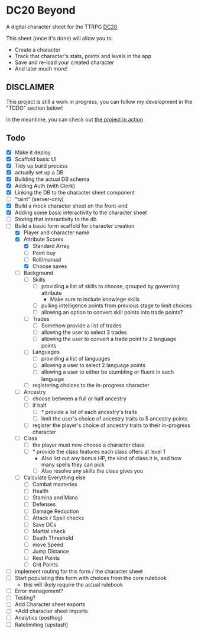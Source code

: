 # DC20 Beyond

A digital character sheet for the TTRPG [DC20](https://thedungeoncoach.com/pages/dc20)

This sheet (once it's done) will allow you to:

- Create a character
- Track that character's stats, points and levels in the app
- Save and re-load your created character
- And later much more!

## DISCLAIMER

This project is still a work in progress, you can follow my development in the "TODO" section below!

in the meantime, you can check out [the project in action](https://dc20-beyond.vercel.app)

## Todo

- [x] Make it deploy
- [x] Scaffold basic UI
- [x] Tidy up build process
- [x] actually set up a DB
- [x] Building the actual DB schema
- [x] Adding Auth (with Clerk)
- [x] Linking the DB to the character sheet component
- [ ] "taint" (server-only)
- [x] Build a mock character sheet on the front-end
- [x] Adding some basic interactivity to the character sheet
- [ ] Storing that interactivity to the db
- [ ] Build a basic form scaffold for character creation
  - [x] Player and character name
  - [x] Attribute Scores
    - [x] Standard Array
    - [ ] Point buy
    - [ ] Roll/manual
    - [x] Choose saves
  - [ ] Background
    - [ ] Skills
      - [ ] providing a list of skills to choose, grouped by governing attribute
        - Make sure to include knowlege skills
      - [ ] pulling intelligence points from previous stage to limit choices
      - [ ] allowing an option to convert skill points into trade points?
    - [ ] Trades
      - [ ] Somehow provide a list of trades
      - [ ] allowing the user to select 3 trades
      - [ ] allowing the user to convert a trade point to 2 language points
    - [ ] Languages
      - [ ] providing a list of languages
      - [ ] allowing a user to select 2 language points
      - [ ] allowing a user to either be stumbling or fluent in each language
    - [ ] registering choices to the in-progress character
  - [ ] Ancestry
    - [ ] choose between a full or half ancestry
    - [ ] if half
      - [ ] \* provide a list of each ancestry's traits
      - [ ] limit the user's choice of ancestry traits to 5 ancestry points
    - [ ] register the player's choice of ancestry traits to their in-progress character
  - [ ] Class
    - [ ] the player must now choose a character class
    - [ ] \* provide the class features each class offers at level 1
      - Also list out any bonus HP, the kind of class it is, and how many spells they can pick
      - [ ] Also resolve any skills the class gives you
  - [ ] Calculate Everything else
    - [ ] Combat masteries
    - [ ] Health
    - [ ] Stamina and Mana
    - [ ] Defenses
    - [ ] Damage Reduction
    - [ ] Attack / Spell checks
    - [ ] Save DCs
    - [ ] Martial check
    - [ ] Death Threshold
    - [ ] move Speed
    - [ ] Jump Distance
    - [ ] Rest Points
    - [ ] Grit Points
- [ ] implement routing for this form / the character sheet
- [ ] Start populating this form with choices from the core rulebook
  - this will likely require the actual rulebook
- [ ] Error management?
- [ ] Testing?
- [ ] Add Character sheet exports
- [ ] \*Add character sheet imports
- [ ] Analytics (posthog)
- [ ] Ratelimiting (upstash)
